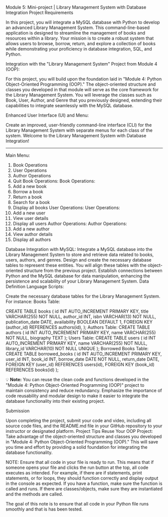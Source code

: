 Module 5: Mini-project | Library Management System with Database Integration
Project Requirements

In this project, you will integrate a MySQL database with Python to develop an advanced Library Management System. This command-line-based application is designed to streamline the management of books and resources within a library. Your mission is to create a robust system that allows users to browse, borrow, return, and explore a collection of books while demonstrating your proficiency in database integration, SQL, and Python.

Integration with the "Library Management System" Project from Module 4 (OOP):

For this project, you will build upon the foundation laid in "Module 4: Python Object-Oriented Programming (OOP)." The object-oriented structure and classes you developed in that module will serve as the core framework for the Library Management System. You will leverage the classes such as Book, User, Author, and Genre that you previously designed, extending their capabilities to integrate seamlessly with the MySQL database.

Enhanced User Interface (UI) and Menu:

Create an improved, user-friendly command-line interface (CLI) for the Library Management System with separate menus for each class of the system.
Welcome to the Library Management System with Database Integration!
****
Main Menu:
1. Book Operations
2. User Operations
3. Author Operations
4. Quit
Book Operations:
Book Operations:
1. Add a new book
2. Borrow a book
3. Return a book
4. Search for a book
5. Display all books
User Operations:
User Operations:
1. Add a new user
2. View user details
3. Display all users
Author Operations:
Author Operations:
1. Add a new author
2. View author details
3. Display all authors


Database Integration with MySQL:
Integrate a MySQL database into the Library Management System to store and retrieve data related to books, users, authors, and genres.
Design and create the necessary database tables to represent these entities. You will align these tables with the object-oriented structure from the previous project.
Establish connections between Python and the MySQL database for data manipulation, enhancing the persistence and scalability of your Library Management System.
Data Definition Language Scripts:

Create the necessary database tables for the Library Management System. For instance:
Books Table:


CREATE TABLE books (
    id INT AUTO_INCREMENT PRIMARY KEY,
    title VARCHAR(255) NOT NULL,
    author_id INT,
    isbn VARCHAR(13) NOT NULL,
    publication_date DATE,
    availability BOOLEAN DEFAULT 1,
    FOREIGN KEY (author_id) REFERENCES authors(id),
);
Authors Table:
CREATE TABLE authors (
    id INT AUTO_INCREMENT PRIMARY KEY,
    name VARCHAR(255) NOT NULL,
    biography TEXT
);
Users Table:
CREATE TABLE users (
    id INT AUTO_INCREMENT PRIMARY KEY,
    name VARCHAR(255) NOT NULL,
    library_id VARCHAR(10) NOT NULL UNIQUE
);
Borrowed Books Table:
CREATE TABLE borrowed_books (
    id INT AUTO_INCREMENT PRIMARY KEY,
    user_id INT,
    book_id INT,
    borrow_date DATE NOT NULL,
    return_date DATE,
    FOREIGN KEY (user_id) REFERENCES users(id),
    FOREIGN KEY (book_id) REFERENCES books(id)
);


💡 **Note:** You can reuse the clean code and functions developed in the "Module 4: Python Object-Oriented Programming (OOP)" project to maintain consistency and reduce redundancy. Emphasize the importance of code reusability and modular design to make it easier to integrate the database functionality into their existing project.

Submission

Upon completing the project, submit your code and video, including all source code files, and the README.md file in your GitHub repository to your instructor or designated platform.
Project Tips
Reuse Your OOP Project: Take advantage of the object-oriented structure and classes you developed in "Module 4: Python Object-Oriented Programming (OOP)." This will save you time and effort by providing a solid foundation for integrating the database functionality.


NOTE: Ensure that all code in your file is ready to run. This means that if someone opens your file and clicks the run button at the top, all code executes as intended. For example, if there are if statements, print statements, or for loops, they should function correctly and display output in the console as expected. If you have a function, make sure the function is called and runs. If there are classes/objects, make sure they are instantiated and the methods are called.

The goal of this note is to ensure that all code in your Python file runs smoothly and that is has been tested.